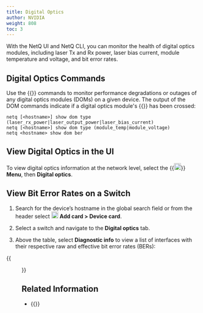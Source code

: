 ```yaml
---
title: Digital Optics
author: NVIDIA
weight: 808
toc: 3
---
```


With the NetQ UI and NetQ CLI, you can monitor the health of digital optics modules, including laser Tx and Rx power, laser bias current, module temperature and voltage, and bit error rates.

## Digital Optics Commands

Use the {{<link title="show/#netq show dom" text="netq show dom">}} commands to monitor performance degradations or outages of any digital optics modules (DOMs) on a given device. The output of the DOM commands indicate if a digital optics module's {{<link title="Threshold-Crossing Events Reference/#digital-optics" text="threshold value ">}} has been crossed:

```
netq [<hostname>] show dom type (laser_rx_power|laser_output_power|laser_bias_current)
netq [<hostname>] show dom type (module_temp|module_voltage)
netq <hostname> show dom ber 
```

## View Digital Optics in the UI

To view digital optics information at the network level, select the {{<img src="https://icons.cumulusnetworks.com/01-Interface-Essential/03-Menu/navigation-menu.svg" height="18" width="18">}} **Menu**, then **Digital optics**.

## View Bit Error Rates on a Switch

1. Search for the device’s hostname in the global search field or from the header select <img src="https://icons.cumulusnetworks.com/44-Entertainment-Events-Hobbies/02-Card-Games/card-game-diamond.svg" height="18" width="18"/> **Add card&nbsp;<span aria-label="and then">></span> Device card**.

2. Select a switch and navigate to the **Digital optics** tab.

3. Above the table, select **Diagnostic info** to view a list of interfaces with their respective raw and effective bit error rates (BERs):

{{<figure src="/images/netq/dom-ber-413.png" alt="full screen graph of a switch's BER attributes" width="1200">}}

## Related Information

 - {{<link title="Threshold-Crossing Events Reference/#digital-optics" text="Threshold Crossing Rules for Digital Optics">}} 